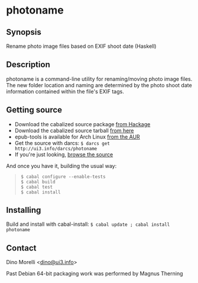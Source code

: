 # photoname


## Synopsis

Rename photo image files based on EXIF shoot date (Haskell)


## Description

photoname is a command-line utility for renaming/moving photo image
files. The new folder location and naming are determined by the
photo shoot date information contained within the file's EXIF tags.


## Getting source

- Download the cabalized source package [from Hackage](http://hackage.haskell.org/package/photoname)
- Download the cabalized source tarball [from here](http://ui3.info/d/proj/photoname/photoname-3.0.1.tar.gz)
- epub-tools is available for Arch Linux [from the AUR](https://aur.archlinux.org/packages/photoname/)
- Get the source with darcs: `$ darcs get http://ui3.info/darcs/photoname`
- If you're just looking, [browse the source](http://ui3.info/darcs/photoname)

And once you have it, building the usual way:

>     $ cabal configure --enable-tests
>     $ cabal build
>     $ cabal test
>     $ cabal install


## Installing

Build and install with cabal-install:
  `$ cabal update ; cabal install photoname`


## Contact

Dino Morelli <[dino@ui3.info](mailto:dino@ui3.info)>

Past Debian 64-bit packaging work was performed by Magnus Therning
